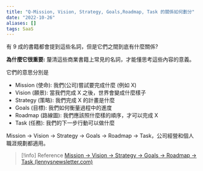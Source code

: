 ```yaml
---
title: "Q-Mission, Vision, Strategy, Goals,Roadmap, Task 的關係如何劃分"
date: "2022-10-26"
aliases: []
tags: SaaS
---
```


有 9 成的書籍都會提到這些名詞，但是它們之間到底有什麼關係?

**為什麼它很重要:** 釐清這些商業書籍上常見的名詞，才能懂思考這些內容的意義。

它們的意思分別是
- Mission (使命): 我們(公司)嘗試要完成什麼 (例如 X)
- Vision (願景): 當我們完成 X 之後，世界會變成什麼樣子
- Strategy (策略): 我們完成 X 的計畫是什麼
- Goals (目標): 我們如何衡量過程中的進度
- Roadmap (路線圖): 我們應該照什麼樣的順序，才可以完成 X
- Task (任務): 我們的下一步行動可以做什麼

Mission → Vision → Strategy → Goals → Roadmap → Task，公司經營和個人職涯規劃都適用。


> [!info] Reference
> [Mission → Vision → Strategy → Goals → Roadmap → Task (lennysnewsletter.com)](https://www.lennysnewsletter.com/p/mission-vision-strategy-goals-roadmap?utm_source=email)





